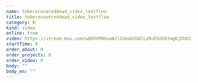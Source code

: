 ```yaml
---
name: toberecovereddead_video_textflow
title: toberecovereddead_video_textflow
category: B
kind: video
online: true
video: https://stream.mux.com/wQHVVM9UxwWzl2obo02GQlLvRoEXdUktmgDjDh02i1r7c
startTime: 0
order_about: 0
order_projects: 0
order_video: 0
body: ""
body_en: ""
---
```

